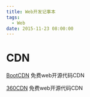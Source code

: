 ```yaml
---
title: Web开发记事本
tags:
  - Web
date: 2015-11-23 08:00:00
---
```


# CDN

[BootCDN](http://www.bootcdn.cn/)  免费web开源代码CDN

[360CDN](http://libs.useso.com/)  免费web开源代码CDN